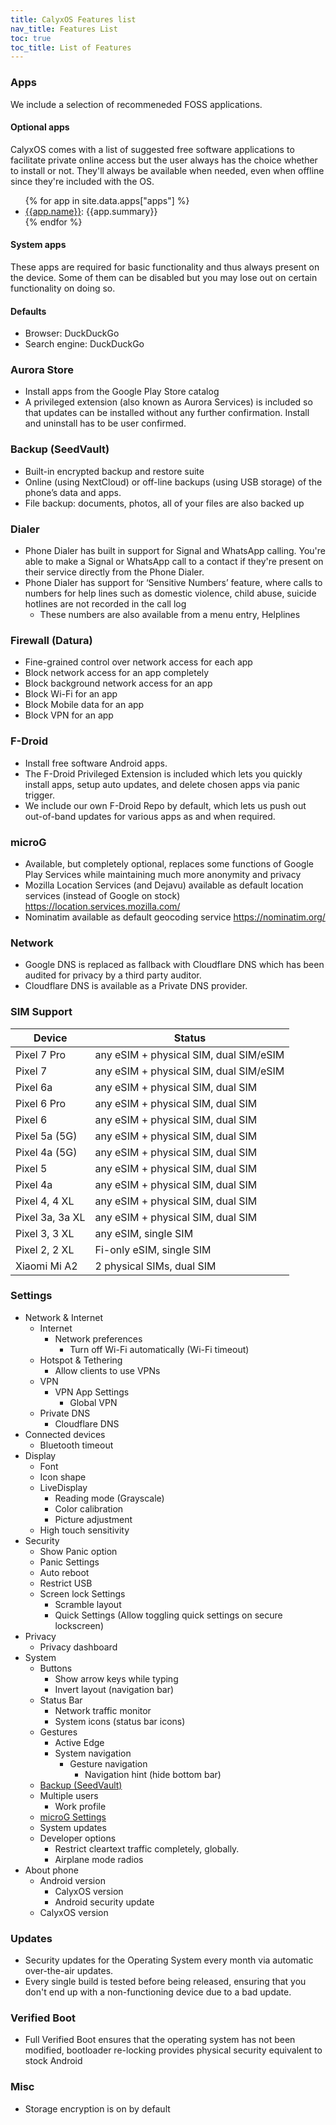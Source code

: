 ```yaml
---
title: CalyxOS Features list
nav_title: Features List
toc: true
toc_title: List of Features
---
```


### Apps
We include a selection of recommeneded FOSS applications.
#### Optional apps
CalyxOS comes with a list of suggested free software applications to facilitate private online access but the user always has the choice whether to install or not. They'll always be available when needed, even when offline since they're included with the OS.
<ul>
{% for app in site.data.apps["apps"] %}
<li><a href="{{app.web}}">{{app.name}}</a>: {{app.summary}}</li>
{% endfor %}
</ul>

#### System apps
These apps are required for basic functionality and thus always present on the device. Some of them can be disabled but you may lose out on certain functionality on doing so.

#### Defaults
* Browser: DuckDuckGo
* Search engine: DuckDuckGo

### Aurora Store
* Install apps from the Google Play Store catalog
* A privileged extension (also known as Aurora Services) is included so that updates can be installed without any further confirmation. Install and uninstall has to be user confirmed.

### Backup (SeedVault)
* Built-in encrypted backup and restore suite
* Online (using NextCloud) or off-line backups (using USB storage) of the phone’s data and apps.
* File backup: documents, photos, all of your files are also backed up

### Dialer
* Phone Dialer has built in support for Signal and WhatsApp calling. You're able to make a Signal or WhatsApp call to a contact if they're present on their service directly from the Phone Dialer.
* Phone Dialer has support for ‘Sensitive Numbers’ feature, where calls to numbers for help lines such as domestic violence, child abuse, suicide hotlines are not recorded in the call log
  * These numbers are also available from a menu entry, Helplines

### Firewall (Datura)
* Fine-grained control over network access for each app
* Block network access for an app completely
* Block background network access for an app
* Block Wi-Fi for an app
* Block Mobile data for an app
* Block VPN for an app

### F-Droid
* Install free software Android apps.
* The F-Droid Privileged Extension is included which lets you quickly install apps, setup auto updates, and delete chosen apps via panic trigger.
* We include our own F-Droid Repo by default, which lets us push out out-of-band updates for various apps as and when required.

### microG
* Available, but completely optional, replaces some functions of Google Play Services while maintaining much more anonymity and privacy
* Mozilla Location Services (and Dejavu) available as default location services (instead of Google on stock) https://location.services.mozilla.com/
* Nominatim available as default geocoding service https://nominatim.org/

### Network
* Google DNS is replaced as fallback with Cloudflare DNS which has been audited for privacy by a third party auditor.
* Cloudflare DNS is available as a Private DNS provider.

### SIM Support

| Device | Status |
| ------ | ------ |
| Pixel 7 Pro | any eSIM + physical SIM, dual SIM/eSIM |
| Pixel 7 | any eSIM + physical SIM, dual SIM/eSIM |
| Pixel 6a | any eSIM + physical SIM, dual SIM |
| Pixel 6 Pro | any eSIM + physical SIM, dual SIM |
| Pixel 6 | any eSIM + physical SIM, dual SIM |
| Pixel 5a (5G) | any eSIM + physical SIM, dual SIM |
| Pixel 4a (5G) | any eSIM + physical SIM, dual SIM |
| Pixel 5 | any eSIM + physical SIM, dual SIM |
| Pixel 4a | any eSIM + physical SIM, dual SIM |
| Pixel 4, 4 XL | any eSIM + physical SIM, dual SIM |
| Pixel 3a, 3a XL | any eSIM + physical SIM, dual SIM |
| Pixel 3, 3 XL | any eSIM, single SIM |
| Pixel 2, 2 XL | Fi-only eSIM, single SIM |
| Xiaomi Mi A2 | 2 physical SIMs, dual SIM |

### Settings
* Network & Internet
  * Internet
    * Network preferences
      * Turn off Wi-Fi automatically (Wi-Fi timeout)
  * Hotspot & Tethering
    * Allow clients to use VPNs
  * VPN
    * VPN App Settings
      * Global VPN
  * Private DNS
    * Cloudflare DNS
* Connected devices
  * Bluetooth timeout
* Display
  * Font
  * Icon shape
  * LiveDisplay
    * Reading mode (Grayscale)
    * Color calibration
    * Picture adjustment
  * High touch sensitivity
* Security
  * Show Panic option
  * Panic Settings
  * Auto reboot
  * Restrict USB
  * Screen lock Settings
    * Scramble layout
    * Quick Settings (Allow toggling quick settings on secure lockscreen)
* Privacy
  * Privacy dashboard
* System
  * Buttons
    * Show arrow keys while typing
    * Invert layout (navigation bar)
  * Status Bar
    * Network traffic monitor
    * System icons (status bar icons)
  * Gestures
    * Active Edge
    * System navigation
      * Gesture navigation
        * Navigation hint (hide bottom bar)
  * [Backup (SeedVault)](#backup-seedvault)
  * Multiple users
    * Work profile
  * [microG Settings](#microg)
  * System updates
  * Developer options
    * Restrict cleartext traffic completely, globally.
    * Airplane mode radios
* About phone
  * Android version
    * CalyxOS version
    * Android security update
  * CalyxOS version

### Updates
* Security updates for the Operating System every month via automatic over-the-air updates.
* Every single build is tested before being released, ensuring that you don't end up with a non-functioning device due to a bad update.

### Verified Boot
* Full Verified Boot ensures that the operating system has not been modified, bootloader re-locking provides physical security equivalent to stock Android

### Misc
* Storage encryption is on by default

